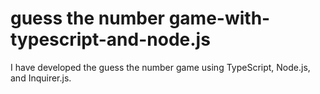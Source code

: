# guess the number game-with-typescript-and-node.js
 I have developed the guess the number game using TypeScript, Node.js, and Inquirer.js.
